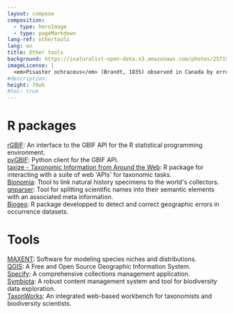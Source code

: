 ```yaml
---
layout: compose
composition:
  - type: heroImage
  - type: pageMarkdown
lang-ref: othertools
lang: en
title: Other tools
background: https://inaturalist-open-data.s3.amazonaws.com/photos/257158398/original.jpg
imageLicense: |
  <em>Pisaster ochraceus</em> (Brandt, 1835) observed in Canada by errooke via [iNaturalist](https://www.gbif.org/occurrence/4039489698)
#description:
height: 70vh
#toc: true
---
```


# R packages

[rGBIF](https://www.gbif.org/tool/81747/rgbif): An interface to the GBIF API for the R statistical programming environment.  
[pyGBIF](https://www.gbif.org/tool/OlyoYyRbKCSCkMKIi4oIT/pygbif-gbif-python-client): Python client for the GBIF API.  
[taxize - Taxonomic Information from Around the Web](https://docs.ropensci.org/taxize/): R package for interacting with a suite of web 'APIs' for taxonomic tasks.  
[Bionomia](https://en.bionomia.net/): Ttool to link natural history specimens to the world's collectors.  
[gnparser](https://github.com/gnames/gnparser): Tool for splitting scientific names into their semantic elements with an associated meta information.  
[Biogeo](https://cran.r-project.org/web/packages/biogeo/index.html): R package developped to detect and correct geographic errors in occurrence datasets.  

# Tools

[MAXENT](https://biodiversityinformatics.amnh.org/open_source/maxent/): Software for modeling species niches and distributions.  
[QGIS](https://qgis.org/en/site/): A Free and Open Source Geographic Information System.  
[Specify](https://github.com/specify/specify7/): A comprehensive collections management application.  
[Symbiota](https://symbiota.org/): A robust content management system and tool for biodiversity data exploration.  
[TaxonWorks](https://taxonworks.org/): An integrated web-based workbench for taxonomists and biodiversity scientists.  

